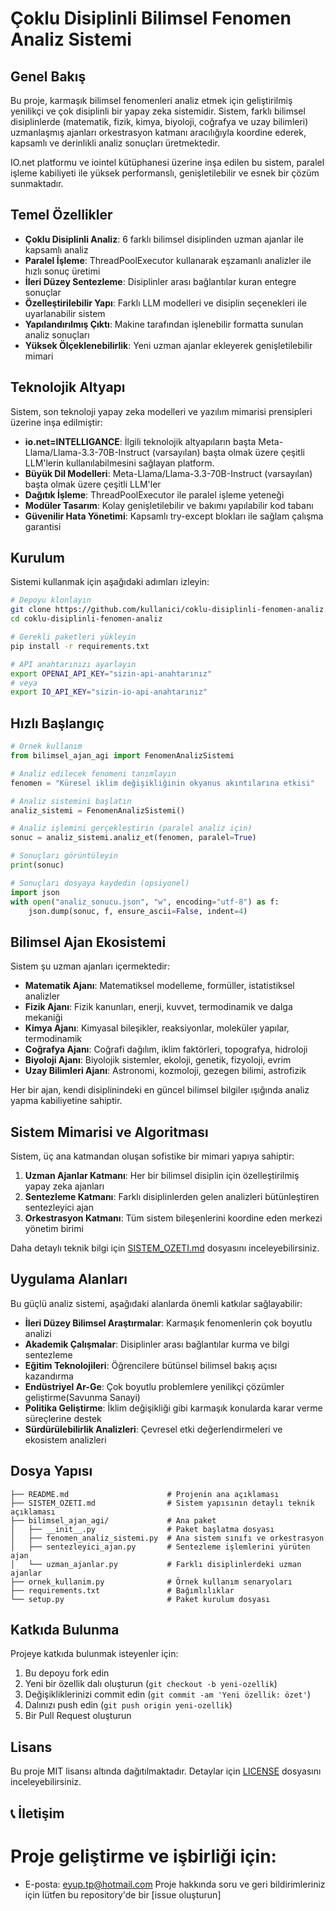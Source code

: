 # Çoklu Disiplinli Bilimsel Fenomen Analiz Sistemi

## Genel Bakış

Bu proje, karmaşık bilimsel fenomenleri analiz etmek için geliştirilmiş yenilikçi ve çok disiplinli bir yapay zeka sistemidir. Sistem, farklı bilimsel disiplinlerde (matematik, fizik, kimya, biyoloji, coğrafya ve uzay bilimleri) uzmanlaşmış ajanları orkestrasyon katmanı aracılığıyla koordine ederek, kapsamlı ve derinlikli analiz sonuçları üretmektedir.

IO.net platformu ve iointel kütüphanesi üzerine inşa edilen bu sistem, paralel işleme kabiliyeti ile yüksek performanslı, genişletilebilir ve esnek bir çözüm sunmaktadır.

## Temel Özellikler

- **Çoklu Disiplinli Analiz**: 6 farklı bilimsel disiplinden uzman ajanlar ile kapsamlı analiz
- **Paralel İşleme**: ThreadPoolExecutor kullanarak eşzamanlı analizler ile hızlı sonuç üretimi
- **İleri Düzey Sentezleme**: Disiplinler arası bağlantılar kuran entegre sonuçlar
- **Özelleştirilebilir Yapı**: Farklı LLM modelleri ve disiplin seçenekleri ile uyarlanabilir sistem
- **Yapılandırılmış Çıktı**: Makine tarafından işlenebilir formatta sunulan analiz sonuçları
- **Yüksek Ölçeklenebilirlik**: Yeni uzman ajanlar ekleyerek genişletilebilir mimari

## Teknolojik Altyapı

Sistem, son teknoloji yapay zeka modelleri ve yazılım mimarisi prensipleri üzerine inşa edilmiştir:
- **io.net=INTELLIGANCE**: İlgili teknolojik altyapıların başta  Meta-Llama/Llama-3.3-70B-Instruct (varsayılan) başta olmak üzere çeşitli   LLM'lerin kullanılabilmesini sağlayan platform.
- **Büyük Dil Modelleri**: Meta-Llama/Llama-3.3-70B-Instruct (varsayılan) başta olmak üzere çeşitli LLM'ler
- **Dağıtık İşleme**: ThreadPoolExecutor ile paralel işleme yeteneği
- **Modüler Tasarım**: Kolay genişletilebilir ve bakımı yapılabilir kod tabanı
- **Güvenilir Hata Yönetimi**: Kapsamlı try-except blokları ile sağlam çalışma garantisi

## Kurulum

Sistemi kullanmak için aşağıdaki adımları izleyin:

```bash
# Depoyu klonlayın
git clone https://github.com/kullanici/coklu-disiplinli-fenomen-analiz.git
cd coklu-disiplinli-fenomen-analiz

# Gerekli paketleri yükleyin
pip install -r requirements.txt

# API anahtarınızı ayarlayın
export OPENAI_API_KEY="sizin-api-anahtarınız"
# veya
export IO_API_KEY="sizin-io-api-anahtarınız"
```

## Hızlı Başlangıç

```python
# Örnek kullanım
from bilimsel_ajan_agi import FenomenAnalizSistemi

# Analiz edilecek fenomeni tanımlayın
fenomen = "Küresel iklim değişikliğinin okyanus akıntılarına etkisi"

# Analiz sistemini başlatın
analiz_sistemi = FenomenAnalizSistemi()

# Analiz işlemini gerçekleştirin (paralel analiz için)
sonuc = analiz_sistemi.analiz_et(fenomen, paralel=True)

# Sonuçları görüntüleyin
print(sonuc)

# Sonuçları dosyaya kaydedin (opsiyonel)
import json
with open("analiz_sonucu.json", "w", encoding="utf-8") as f:
    json.dump(sonuc, f, ensure_ascii=False, indent=4)
```

## Bilimsel Ajan Ekosistemi

Sistem şu uzman ajanları içermektedir:

- **Matematik Ajanı**: Matematiksel modelleme, formüller, istatistiksel analizler
- **Fizik Ajanı**: Fizik kanunları, enerji, kuvvet, termodinamik ve dalga mekaniği
- **Kimya Ajanı**: Kimyasal bileşikler, reaksiyonlar, moleküler yapılar, termodinamik
- **Coğrafya Ajanı**: Coğrafi dağılım, iklim faktörleri, topografya, hidroloji
- **Biyoloji Ajanı**: Biyolojik sistemler, ekoloji, genetik, fizyoloji, evrim
- **Uzay Bilimleri Ajanı**: Astronomi, kozmoloji, gezegen bilimi, astrofizik

Her bir ajan, kendi disiplinindeki en güncel bilimsel bilgiler ışığında analiz yapma kabiliyetine sahiptir.

## Sistem Mimarisi ve Algoritması

Sistem, üç ana katmandan oluşan sofistike bir mimari yapıya sahiptir:

1. **Uzman Ajanlar Katmanı**: Her bir bilimsel disiplin için özelleştirilmiş yapay zeka ajanları
2. **Sentezleme Katmanı**: Farklı disiplinlerden gelen analizleri bütünleştiren sentezleyici ajan
3. **Orkestrasyon Katmanı**: Tüm sistem bileşenlerini koordine eden merkezi yönetim birimi

Daha detaylı teknik bilgi için [SISTEM_OZETI.md](SISTEM_OZETI.md) dosyasını inceleyebilirsiniz.

## Uygulama Alanları

Bu güçlü analiz sistemi, aşağıdaki alanlarda önemli katkılar sağlayabilir:

- **İleri Düzey Bilimsel Araştırmalar**: Karmaşık fenomenlerin çok boyutlu analizi
- **Akademik Çalışmalar**: Disiplinler arası bağlantılar kurma ve bilgi sentezleme
- **Eğitim Teknolojileri**: Öğrencilere bütünsel bilimsel bakış açısı kazandırma
- **Endüstriyel Ar-Ge**: Çok boyutlu problemlere yenilikçi çözümler geliştirme(Savunma Sanayi)
- **Politika Geliştirme**: İklim değişikliği gibi karmaşık konularda karar verme süreçlerine destek
- **Sürdürülebilirlik Analizleri**: Çevresel etki değerlendirmeleri ve ekosistem analizleri

## Dosya Yapısı

```
├── README.md                      # Projenin ana açıklaması
├── SISTEM_OZETI.md                # Sistem yapısının detaylı teknik açıklaması
├── bilimsel_ajan_agi/             # Ana paket
│   ├── __init__.py                # Paket başlatma dosyası
│   ├── fenomen_analiz_sistemi.py  # Ana sistem sınıfı ve orkestrasyon
│   ├── sentezleyici_ajan.py       # Sentezleme işlemlerini yürüten ajan
│   └── uzman_ajanlar.py           # Farklı disiplinlerdeki uzman ajanlar
├── ornek_kullanim.py              # Örnek kullanım senaryoları
├── requirements.txt               # Bağımlılıklar
└── setup.py                       # Paket kurulum dosyası 
```

## Katkıda Bulunma

Projeye katkıda bulunmak isteyenler için:

1. Bu depoyu fork edin
2. Yeni bir özellik dalı oluşturun (`git checkout -b yeni-ozellik`)
3. Değişikliklerinizi commit edin (`git commit -am 'Yeni özellik: özet'`)
4. Dalınızı push edin (`git push origin yeni-ozellik`)
5. Bir Pull Request oluşturun

## Lisans

Bu proje MIT lisansı altında dağıtılmaktadır. Detaylar için [LICENSE](LICENSE) dosyasını inceleyebilirsiniz.


## 📞 İletişim
# Proje geliştirme ve işbirliği için:
 - E-posta: [eyup.tp@hotmail.com](mailto:eyup.tp@hotmail.com)
Proje hakkında soru ve geri bildirimleriniz için lütfen bu repository'de bir [issue oluşturun]